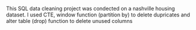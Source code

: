 This SQL data cleaning project was condected on a nashville housing dataset.
I used CTE, window function (partition by) to delete dupricates 
and alter table (drop) function to delete unused columns 

